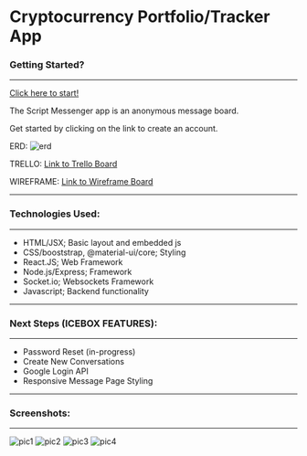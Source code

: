 # Cryptocurrency Portfolio/Tracker App

  

### Getting Started?
---
[Click here to start!](https://shrouded-mountain-68261.herokuapp.com/)

The Script Messenger app is an anonymous message board. 

Get started by clicking on the link to create an account. 


ERD:
![erd](/screenshots/ERD.png)

TRELLO:
[Link to Trello Board](https://trello.com/b/smAuKNWq/messenger-app)

WIREFRAME:
[Link to Wireframe Board](https://balsamiq.cloud/shtygui/pom7qbe/rF5DC)

---
  
### Technologies Used:
---
- HTML/JSX; Basic layout and embedded js  
- CSS/booststrap, @material-ui/core; Styling  
- React.JS; Web Framework
- Node.js/Express; Framework  
- Socket.io; Websockets Framework
- Javascript; Backend functionality

---

### Next Steps (ICEBOX FEATURES):
---
- Password Reset (in-progress)
- Create New Conversations
- Google Login API
- Responsive Message Page Styling

- ---
### Screenshots:
---
![pic1](/screenshots/1.png)
![pic2](/screenshots/2.png)
![pic3](/screenshots/3.png)
![pic4](/screenshots/4.png)
